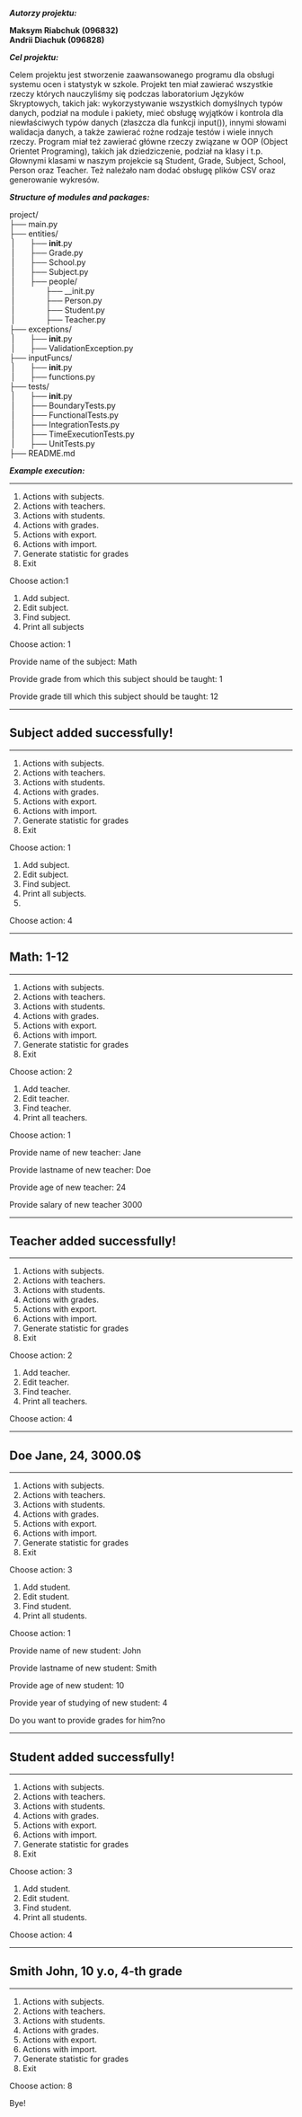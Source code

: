 ___Autorzy projektu:___

__Maksym Riabchuk (096832)__<br>
__Andrii Diachuk (096828)__

___Cel projektu:___

Celem projektu jest stworzenie zaawansowanego programu dla obsługi systemu ocen i statystyk w szkole. Projekt ten miał zawierać wszystkie rzeczy których nauczyliśmy się podczas laboratorium Języków Skryptowych, takich jak: wykorzystywanie wszystkich domyślnych typów danych, podział na module i pakiety, mieć obsługę wyjątków i kontrola dla niewłaściwych typów danych (złaszcza dla funkcji input()), innymi słowami walidacja danych, a także zawierać rożne rodzaje testów i wiele innych rzeczy. Program miał też zawierać główne rzeczy związane w OOP (Object Orientet Programing), takich jak dziedziczenie, podział na klasy i t.p. Głownymi klasami w naszym projekcie są Student, Grade, Subject, School, Person oraz Teacher. Też należało nam dodać obsługę plików CSV oraz generowanie wykresów.

___Structure of modules and packages:___

project/<br>
├── main.py<br>
├── entities/<br>
$~$|  ├── __init__.py<br>
$~$|  ├── Grade.py<br>
$~$|  ├── School.py<br>
$~$|  ├── Subject.py<br>
$~$|  ├── people/<br>
$~$|    ├── __init.py<br>
$~$|    ├── Person.py<br>
$~$|    ├── Student.py<br>
$~$|    ├── Teacher.py<br>
├── exceptions/<br>
$~$|  ├── __init__.py<br>
$~$|  ├──     ValidationException.py<br>
├── inputFuncs/<br>
$~$|  ├── __init__.py<br>
$~$|  ├── functions.py<br>
├── tests/<br>
$~$|  ├── __init__.py<br>
$~$|  ├── BoundaryTests.py<br>
$~$|  ├── FunctionalTests.py<br>
$~$|  ├── IntegrationTests.py<br>
$~$|  ├── TimeExecutionTests.py<br>
$~$|  ├── UnitTests.py<br>
├── README.md<br>


___Example execution:___

---------------------------
1. Actions with subjects.
2. Actions with teachers.
3. Actions with students.
4. Actions with grades.
5. Actions with export.
6. Actions with import.
7. Generate statistic for grades
8. Exit

Choose action:1

1. Add subject.
2. Edit subject.
3. Find subject.
4. Print all subjects

Choose action: 1

Provide name of the subject: Math

Provide grade from which this subject should be taught: 1

Provide grade till which this subject should be taught: 12

---------------------------

Subject added successfully!
---------------------------
---------------------------

1. Actions with subjects.
2. Actions with teachers.
3. Actions with students.
4. Actions with grades.
5. Actions with export.
6. Actions with import.
7. Generate statistic for grades
8. Exit

Choose action: 1

1. Add subject.
2. Edit subject.
3. Find subject.
4. Print all subjects.
5. 
Choose action: 4

---------------------------

Math: 1-12
---------------------------
---------------------------
1. Actions with subjects.
2. Actions with teachers.
3. Actions with students.
4. Actions with grades.
5. Actions with export.
6. Actions with import.
7. Generate statistic for grades
8. Exit

Choose action: 2

1. Add teacher.
2. Edit teacher.
3. Find teacher.
4. Print all teachers.

Choose action: 1

Provide name of new teacher: Jane

Provide lastname of new teacher: Doe

Provide age of new teacher: 24

Provide salary of new teacher 3000

---------------------------
Teacher added successfully!
---------------------------
---------------------------
1. Actions with subjects.
2. Actions with teachers.
3. Actions with students.
4. Actions with grades.
5. Actions with export.
6. Actions with import.
7. Generate statistic for grades
8. Exit

Choose action: 2

1. Add teacher.
2. Edit teacher.
3. Find teacher.
4. Print all teachers.

Choose action: 4

---------------------------

Doe Jane, 24, 3000.0$
---------------------------
---------------------------
1. Actions with subjects.
2. Actions with teachers.
3. Actions with students.
4. Actions with grades.
5. Actions with export.
6. Actions with import.
7. Generate statistic for grades
8. Exit

Choose action: 3

1. Add student.
2. Edit student.
3. Find student.
4. Print all students.

Choose action: 1

Provide name of new student: John

Provide lastname of new student: Smith

Provide age of new student: 10

Provide year of studying of new student: 4

Do you want to provide grades for him?no

---------------------------

Student added successfully!
---------------------------
---------------------------

1. Actions with subjects.
2. Actions with teachers.
3. Actions with students.
4. Actions with grades.
5. Actions with export.
6. Actions with import.
7. Generate statistic for grades
8. Exit

Choose action: 3

1. Add student.
2. Edit student.
3. Find student.
4. Print all students.

Choose action: 4

---------------------------

Smith John, 10 y.o, 4-th grade
---------------------------
---------------------------

1. Actions with subjects.
2. Actions with teachers.
3. Actions with students.
4. Actions with grades.
5. Actions with export.
6. Actions with import.
7. Generate statistic for grades
8. Exit

Choose action: 8

Bye!